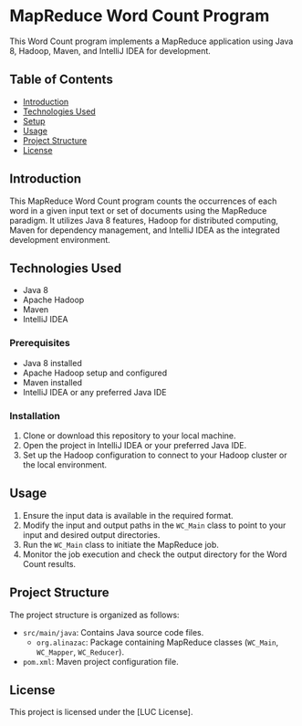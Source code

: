 # MapReduce Word Count Program

This Word Count program implements a MapReduce application using Java 8, Hadoop, Maven, and IntelliJ IDEA for development.

## Table of Contents

- [Introduction](#introduction)
- [Technologies Used](#technologies-used)
- [Setup](#setup)
- [Usage](#usage)
- [Project Structure](#project-structure)
- [License](#license)

## Introduction

This MapReduce Word Count program counts the occurrences of each word in a given input text or set of documents using the MapReduce paradigm. It utilizes Java 8 features, Hadoop for distributed computing, Maven for dependency management, and IntelliJ IDEA as the integrated development environment.

## Technologies Used

- Java 8
- Apache Hadoop
- Maven
- IntelliJ IDEA

### Prerequisites

- Java 8 installed
- Apache Hadoop setup and configured
- Maven installed
- IntelliJ IDEA or any preferred Java IDE

### Installation

1. Clone or download this repository to your local machine.
2. Open the project in IntelliJ IDEA or your preferred Java IDE.
3. Set up the Hadoop configuration to connect to your Hadoop cluster or the local environment.

## Usage

1. Ensure the input data is available in the required format.
2. Modify the input and output paths in the `WC_Main` class to point to your input and desired output directories.
3. Run the `WC_Main` class to initiate the MapReduce job.
4. Monitor the job execution and check the output directory for the Word Count results.

## Project Structure

The project structure is organized as follows:

- `src/main/java`: Contains Java source code files.
  - `org.alinazac`: Package containing MapReduce classes (`WC_Main`, `WC_Mapper`, `WC_Reducer`).
- `pom.xml`: Maven project configuration file.

## License

This project is licensed under the [LUC License].
